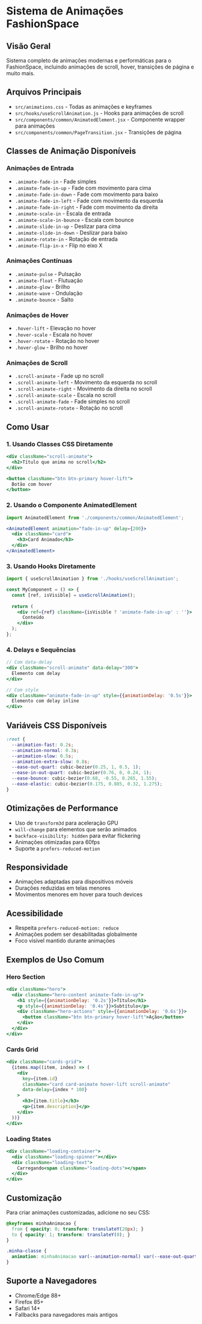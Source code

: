 # Sistema de Animações FashionSpace

## Visão Geral
Sistema completo de animações modernas e performáticas para o FashionSpace, incluindo animações de scroll, hover, transições de página e muito mais.

## Arquivos Principais
- `src/animations.css` - Todas as animações e keyframes
- `src/hooks/useScrollAnimation.js` - Hooks para animações de scroll
- `src/components/common/AnimatedElement.jsx` - Componente wrapper para animações
- `src/components/common/PageTransition.jsx` - Transições de página

## Classes de Animação Disponíveis

### Animações de Entrada
- `.animate-fade-in` - Fade simples
- `.animate-fade-in-up` - Fade com movimento para cima
- `.animate-fade-in-down` - Fade com movimento para baixo
- `.animate-fade-in-left` - Fade com movimento da esquerda
- `.animate-fade-in-right` - Fade com movimento da direita
- `.animate-scale-in` - Escala de entrada
- `.animate-scale-in-bounce` - Escala com bounce
- `.animate-slide-in-up` - Deslizar para cima
- `.animate-slide-in-down` - Deslizar para baixo
- `.animate-rotate-in` - Rotação de entrada
- `.animate-flip-in-x` - Flip no eixo X

### Animações Contínuas
- `.animate-pulse` - Pulsação
- `.animate-float` - Flutuação
- `.animate-glow` - Brilho
- `.animate-wave` - Ondulação
- `.animate-bounce` - Salto

### Animações de Hover
- `.hover-lift` - Elevação no hover
- `.hover-scale` - Escala no hover
- `.hover-rotate` - Rotação no hover
- `.hover-glow` - Brilho no hover

### Animações de Scroll
- `.scroll-animate` - Fade up no scroll
- `.scroll-animate-left` - Movimento da esquerda no scroll
- `.scroll-animate-right` - Movimento da direita no scroll
- `.scroll-animate-scale` - Escala no scroll
- `.scroll-animate-fade` - Fade simples no scroll
- `.scroll-animate-rotate` - Rotação no scroll

## Como Usar

### 1. Usando Classes CSS Diretamente
```jsx
<div className="scroll-animate">
  <h2>Título que anima no scroll</h2>
</div>

<button className="btn btn-primary hover-lift">
  Botão com hover
</button>
```

### 2. Usando o Componente AnimatedElement
```jsx
import AnimatedElement from './components/common/AnimatedElement';

<AnimatedElement animation="fade-in-up" delay={200}>
  <div className="card">
    <h3>Card Animado</h3>
  </div>
</AnimatedElement>
```

### 3. Usando Hooks Diretamente
```jsx
import { useScrollAnimation } from './hooks/useScrollAnimation';

const MyComponent = () => {
  const [ref, isVisible] = useScrollAnimation();
  
  return (
    <div ref={ref} className={isVisible ? 'animate-fade-in-up' : ''}>
      Conteúdo
    </div>
  );
};
```

### 4. Delays e Sequências
```jsx
// Com data-delay
<div className="scroll-animate" data-delay="300">
  Elemento com delay
</div>

// Com style
<div className="animate-fade-in-up" style={{animationDelay: '0.5s'}}>
  Elemento com delay inline
</div>
```

## Variáveis CSS Disponíveis
```css
:root {
  --animation-fast: 0.2s;
  --animation-normal: 0.3s;
  --animation-slow: 0.5s;
  --animation-extra-slow: 0.8s;
  --ease-out-quart: cubic-bezier(0.25, 1, 0.5, 1);
  --ease-in-out-quart: cubic-bezier(0.76, 0, 0.24, 1);
  --ease-bounce: cubic-bezier(0.68, -0.55, 0.265, 1.55);
  --ease-elastic: cubic-bezier(0.175, 0.885, 0.32, 1.275);
}
```

## Otimizações de Performance
- Uso de `transform3d` para aceleração GPU
- `will-change` para elementos que serão animados
- `backface-visibility: hidden` para evitar flickering
- Animações otimizadas para 60fps
- Suporte a `prefers-reduced-motion`

## Responsividade
- Animações adaptadas para dispositivos móveis
- Durações reduzidas em telas menores
- Movimentos menores em hover para touch devices

## Acessibilidade
- Respeita `prefers-reduced-motion: reduce`
- Animações podem ser desabilitadas globalmente
- Foco visível mantido durante animações

## Exemplos de Uso Comum

### Hero Section
```jsx
<div className="hero">
  <div className="hero-content animate-fade-in-up">
    <h1 style={{animationDelay: '0.2s'}}>Título</h1>
    <p style={{animationDelay: '0.4s'}}>Subtítulo</p>
    <div className="hero-actions" style={{animationDelay: '0.6s'}}>
      <button className="btn btn-primary hover-lift">Ação</button>
    </div>
  </div>
</div>
```

### Cards Grid
```jsx
<div className="cards-grid">
  {items.map((item, index) => (
    <div 
      key={item.id}
      className="card card-animate hover-lift scroll-animate"
      data-delay={index * 100}
    >
      <h3>{item.title}</h3>
      <p>{item.description}</p>
    </div>
  ))}
</div>
```

### Loading States
```jsx
<div className="loading-container">
  <div className="loading-spinner"></div>
  <div className="loading-text">
    Carregando<span className="loading-dots"></span>
  </div>
</div>
```

## Customização
Para criar animações customizadas, adicione no seu CSS:

```css
@keyframes minhaAnimacao {
  from { opacity: 0; transform: translateY(20px); }
  to { opacity: 1; transform: translateY(0); }
}

.minha-classe {
  animation: minhaAnimacao var(--animation-normal) var(--ease-out-quart) forwards;
}
```

## Suporte a Navegadores
- Chrome/Edge 88+
- Firefox 85+
- Safari 14+
- Fallbacks para navegadores mais antigos